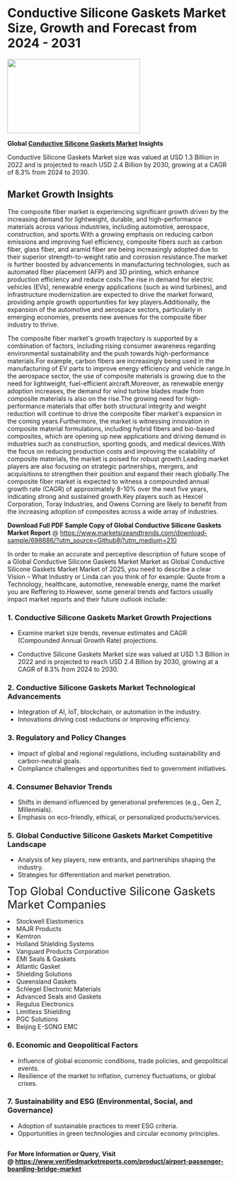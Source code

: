 <H1>Conductive Silicone Gaskets Market Size, Growth and Forecast from 2024 - 2031</H1><img class="aligncenter size-medium wp-image-584254" src="https://thirdeyenews.in/wp-content/uploads/2024/09/Global-Market-Research-300x168.jpeg" alt="" width="300" height="168" /><p><strong>Global&nbsp;<a href="https://www.marketsizeandtrends.com/download-sample/698686/?utm_source=Github8j?utm_medium=210">Conductive Silicone Gaskets Market</a> Insights</strong></p><p>Conductive Silicone Gaskets Market size was valued at USD 1.3 Billion in 2022 and is projected to reach USD 2.4 Billion by 2030, growing at a CAGR of 8.3% from 2024 to 2030.</p><p><h2>Market Growth Insights</h2> <p>The composite fiber market is experiencing significant growth driven by the increasing demand for lightweight, durable, and high-performance materials across various industries, including automotive, aerospace, construction, and sports.With a growing emphasis on reducing carbon emissions and improving fuel efficiency, composite fibers such as carbon fiber, glass fiber, and aramid fiber are being increasingly adopted due to their superior strength-to-weight ratio and corrosion resistance.The market is further boosted by advancements in manufacturing technologies, such as automated fiber placement (AFP) and 3D printing, which enhance production efficiency and reduce costs.The rise in demand for electric vehicles (EVs), renewable energy applications (such as wind turbines), and infrastructure modernization are expected to drive the market forward, providing ample growth opportunities for key players.Additionally, the expansion of the automotive and aerospace sectors, particularly in emerging economies, presents new avenues for the composite fiber industry to thrive.</p> <p>The composite fiber market's growth trajectory is supported by a combination of factors, including rising consumer awareness regarding environmental sustainability and the push towards high-performance materials.For example, carbon fibers are increasingly being used in the manufacturing of EV parts to improve energy efficiency and vehicle range.In the aerospace sector, the use of composite materials is growing due to the need for lightweight, fuel-efficient aircraft.Moreover, as renewable energy adoption increases, the demand for wind turbine blades made from composite materials is also on the rise.The growing need for high-performance materials that offer both structural integrity and weight reduction will continue to drive the composite fiber market's expansion in the coming years.Furthermore, the market is witnessing innovation in composite material formulations, including hybrid fibers and bio-based composites, which are opening up new applications and driving demand in industries such as construction, sporting goods, and medical devices.With the focus on reducing production costs and improving the scalability of composite materials, the market is poised for robust growth.Leading market players are also focusing on strategic partnerships, mergers, and acquisitions to strengthen their position and expand their reach globally.The composite fiber market is expected to witness a compounded annual growth rate (CAGR) of approximately 8-10% over the next five years, indicating strong and sustained growth.Key players such as Hexcel Corporation, Toray Industries, and Owens Corning are likely to benefit from the increasing adoption of composites across a wide array of industries.<p><span class=""><strong>Download Full PDF Sample Copy of Global Conductive Silicone Gaskets Market Report</strong> @ <a href="https://www.marketsizeandtrends.com/download-sample/698686/?utm_source=Github8j?utm_medium=210" target="_blank">https://www.marketsizeandtrends.com/download-sample/698686/?utm_source=Github8j?utm_medium=210</a></span></p><p>In order to make an accurate and perceptive description of future scope of a Global&nbsp;Conductive Silicone Gaskets Market Market as Global&nbsp;Conductive Silicone Gaskets Market Market of 2025, you need to describe a clear Vision &ndash; What Industry or Linda can you think of for example: Quote from a Technology, healthcare, automotive, renewable energy, name the market you are Reffering to.However, some general trends and factors usually impact market reports and their future outlook include:</p><h3>1.&nbsp;<strong>Conductive Silicone Gaskets Market Growth Projections</strong></h3><ul><li>Examine market size trends, revenue estimates and CAGR (Compounded Annual Growth Rate) projections.</li><li><p>Conductive Silicone Gaskets Market size was valued at USD 1.3 Billion in 2022 and is projected to reach USD 2.4 Billion by 2030, growing at a CAGR of 8.3% from 2024 to 2030.</p></li></ul><h3>2.&nbsp;<strong>Conductive Silicone Gaskets Market Technological Advancements</strong></h3><ul><li>Integration of AI, IoT, blockchain, or automation in the industry.</li><li>Innovations driving cost reductions or improving efficiency.</li></ul><h3>3.&nbsp;<strong>Regulatory and Policy Changes</strong></h3><ul><li>Impact of global and regional regulations, including sustainability and carbon-neutral goals.</li><li>Compliance challenges and opportunities tied to government initiatives.</li></ul><h3>4.&nbsp;<strong>Consumer Behavior Trends</strong></h3><ul><li>Shifts in demand influenced by generational preferences (e.g., Gen Z, Millennials).</li><li>Emphasis on eco-friendly, ethical, or personalized products/services.</li></ul><h3>5.&nbsp;<strong>Global Conductive Silicone Gaskets Market Competitive Landscape</strong></h3><ul><li>Analysis of key players, new entrants, and partnerships shaping the industry.</li><li>Strategies for differentiation and market penetration.</li></ul><p data-pm-slice="1 1 []"><span style="color: inherit; font-family: inherit; font-size: 25px;">Top Global Conductive Silicone Gaskets Market Companies</span></p><div class="" data-test-id=""><p><li>Stockwell Elastomerics</li><li> MAJR Products</li><li> Kemtron</li><li> Holland Shielding Systems</li><li> Vanguard Products Corporation</li><li> EMI Seals & Gaskets</li><li> Atlantic Gasket</li><li> Shielding Solutions</li><li> Queensland Gaskets</li><li> Schlegel Electronic Materials</li><li> Advanced Seals and Gaskets</li><li> Regulus Electronics</li><li> Limitless Shielding</li><li> PGC Solutions</li><li> Beijing E-SONG EMC</li></p></div><h3>6.&nbsp;<strong>Economic and Geopolitical Factors</strong></h3><ul><li>Influence of global economic conditions, trade policies, and geopolitical events.</li><li>Resilience of the market to inflation, currency fluctuations, or global crises.</li></ul><h3>7.&nbsp;<strong>Sustainability and ESG (Environmental, Social, and Governance)</strong></h3><ul><li>Adoption of sustainable practices to meet ESG criteria.</li><li>Opportunities in green technologies and circular economy principles.</li></ul><h2><strong style="font-size: 14px;">For More Information or Query, Visit @&nbsp;</strong><a style="background-color: #ffffff; font-size: 14px;" href="https://www.marketsizeandtrends.com/report/conductive-silicone-gaskets-market/" target="_blank">https://www.verifiedmarketreports.com/product/airport-passenger-boarding-bridge-market</a></h2>
